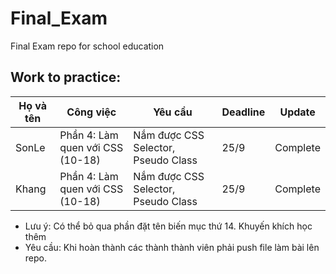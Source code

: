 # Final_Exam
Final Exam repo for school education


## Work to practice:

| Họ và tên | Công việc | Yêu cầu | Deadline | Update|
| ------------- | ------------- | ---- | ----|-----|
|SonLe| Phần 4: Làm quen với CSS (10-18)| Nắm được CSS Selector, Pseudo Class| 25/9 | Complete |
|Khang| Phần 4: Làm quen với CSS (10-18)| Nắm được CSS Selector, Pseudo Class| 25/9 | Complete |

* Lưu ý: Có thể bỏ qua phần đặt tên biến mục thứ 14. Khuyến khích học thêm
* Yêu cầu: Khi hoàn thành các thành thành viên phải push file làm bài lên repo.
